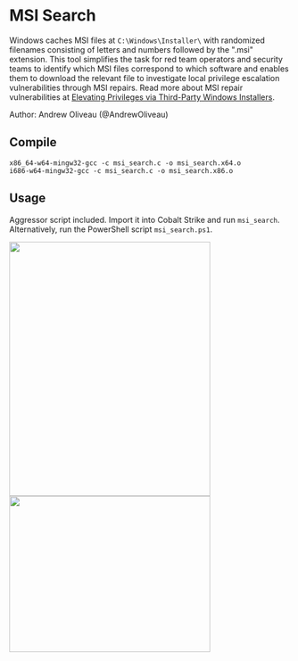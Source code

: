 # MSI Search

Windows caches MSI files at `C:\Windows\Installer\` with randomized filenames consisting of letters and numbers followed by the ".msi" extension. This tool simplifies the task for red team operators and security teams to identify which MSI files correspond to which software and enables them to download the relevant file to investigate local privilege escalation vulnerabilities through MSI repairs. Read more about MSI repair vulnerabilities at [Elevating Privileges via Third-Party Windows Installers].

Author: Andrew Oliveau (@AndrewOliveau)

## Compile

```
x86_64-w64-mingw32-gcc -c msi_search.c -o msi_search.x64.o
i686-w64-mingw32-gcc -c msi_search.c -o msi_search.x86.o
```

## Usage

Aggressor script included. Import it into Cobalt Strike and run `msi_search`. Alternatively, run the PowerShell script `msi_search.ps1`.


<img src="https://github.com/mandiant/msi-search/assets/32691065/a83752e5-52ac-4137-8dad-6d76b5a30fcf" width="360" height="456">


<br>


<img src="https://github.com/mandiant/msi-search/assets/32691065/2e486fc1-8184-40d1-80b5-85b7b794cf12" width="360" height="280">


[Elevating Privileges via Third-Party Windows Installers]: https://www.mandiant.com/resources/blog/privileges-third-party-windows-installers?auHash=0SnaFvuqMHadnw4az4gYD06-fMn6xaWSSXg1FwY92IU
